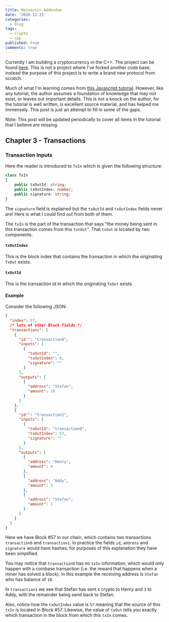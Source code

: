 ```yaml
---
title: Naivecoin Addendum
date: '2020-12-25'
categories:
  - blog
tags:
  - crypto
  - cpp
published: true
comments: true
---
```

Currently I am building a cryptocurrency in the C++. The project can be found [here](https://github.com/zethon/Ash). This is not a project where I've forked another code base, instead the purpose of this project is to write a brand new protocol from scratch. 

Much of what I'm learning comes from [this Javascript tutorial](https://lhartikk.github.io/). However, like any tutorial, the author assumes a foundation of knowledge that may not exist, or leaves out important details. This is not a knock on the author, for the tutorial is well written, is excellent source material, and has helped me immensely. This post is just an attempt to fill in some of the gaps.

<div class="notice--info">Note: This post will be updated periodically to cover all items in the tutorial that I believe are missing.</div>

## Chapter 3 - Transactions

### Transaction Inputs

Here the reader is introduced to `TxIn` which is given the following structure:

```typescript
class TxIn 
{
    public txOutId: string;
    public txOutIndex: number;
    public signature: string;
}
```

The `signature` field is explained but the `txOutId` and `txOutIndex` fields never are! Here is what I could find out from both of them.

The `txIn` is the part of the transaction that says "the money being sent in this transaction comes from this `txtOut`". That `txOut` is located by two components:

#### `txOutIndex`

This is the block index that contains the transaction in which the originating `TxOut` exists.

#### `txOutId`

This is the transaction id in which the originating `TxOut` exists. 

#### Example

Consider the following JSON:

```json
{
  "index": 57,
  /* lots of other Block fields */
  "transactions": [
    {
      "id'": "transaction0",
      "inputs": [
        {
          "txOutId": "",
          "txOutIndex": 0,
          "signature": ""
        }
      ],
      "outputs": [
        {
          "address": "Stefan",
          "amount": 10
        }
      ]
    },
    {
      "id'": "transaction1",
      "inputs": [
        {
          "txOutId": "transaction0",
          "txOutIndex": 57,
          "signature": ""
        }
      ],
      "outputs": [
        {
          "address": "Henry",
          "amount": 4
        },
        {
          "address": "Addy",
          "amount": 3
        },
        {
          "address": "Stefan",
          "amount": 1
        }
      ]
    }
  ]
}
```

Here we have Block #57 in our chain, which contains two transactions `transaction0` and `transaction1`. In practice the fields `id`, `address` and `signature` would have hashes, for purposes of this explanation they have been simplified.

You may notice that `transaction0` has no `txIn` information, which would only happen with a coinbase transaction (i.e. the reward that happens when a miner has solved a block). In this example the receiving address is `Stefan` who has balance of `10`. 

In `transaction1` we see that Stefan has sent `4` crypto to Henry and `3` to Addy, with the remainder being send back to Stefan. 

Also, notice how the `txOutIndex` value is `57` meaning that the source of this `txIn` is located in Block #57. Likewise, the value of `txOut` tells you exactly which transaction in the block from which this `txIn` comes.
